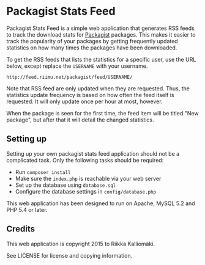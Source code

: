 # Packagist Stats Feed #

Packagist Stats Feed is a simple web application that generates RSS feeds to
track the download stats for [Packagist](https://packagist.org/) packages. This
makes it easier to track the popularity of your packages by getting frequently
updated statistics on how many times the packages have been downloaded.

To get the RSS feeds that lists the statistics for a specific user, use the URL
below, except replace the `USERNAME` with your username.

`http://feed.riimu.net/packagist/feed/USERNAME/`

Note that RSS feed are only updated when they are requested. Thus, the
statistics update frequency is based on how often the feed itself is requested.
It will only update once per hour at most, however.

When the package is seen for the first time, the feed item will be titled
"New package", but after that it will detail the changed statistics.

## Setting up ##

Setting up your own packagist stats feed application should not be a complicated
task. Only the following tasks should be required:

  * Run `composer install`
  * Make sure the `index.php` is reachable via your web server
  * Set up the database using `database.sql`
  * Configure the database settings in `config/database.php`
  
This web application has been designed to run on Apache, MySQL 5.2 and PHP 5.4
or later.

## Credits ##

This web application is copyright 2015 to Riikka Kalliomäki.

See LICENSE for license and copying information.
